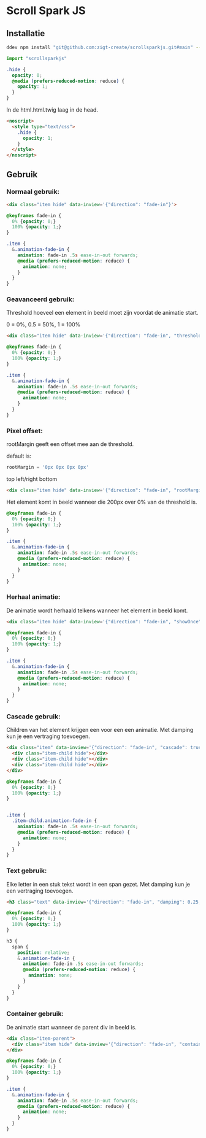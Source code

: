 # Scroll Spark JS

## Installatie
```bash
ddev npm install "git@github.com:zigt-create/scrollsparkjs.git#main" --save
```

```js
import "scrollsparkjs"
```

```scss
.hide {
  opacity: 0;
  @media (prefers-reduced-motion: reduce) {
    opacity: 1;
  }
}
```

In de html.html.twig laag in de head.
```html
<noscript>
  <style type="text/css">
    .hide {
      opacity: 1;
    }
  </style>
</noscript>
```

## Gebruik

### Normaal gebruik:
```html
<div class="item hide" data-inview='{"direction": "fade-in"}'>
```

```scss
@keyframes fade-in {
  0% {opacity: 0;}
  100% {opacity: 1;}
}

.item {
  &.animation-fade-in {
    animation: fade-in .5s ease-in-out forwards;
    @media (prefers-reduced-motion: reduce) {
      animation: none;
    }
  }
}
```

### Geavanceerd gebruik:
Threshold hoeveel een element in beeld moet zijn voordat de animatie start.

0 = 0%, 0.5 = 50%, 1 = 100%

```html
<div class="item hide" data-inview='{"direction": "fade-in", "threshold": 0.5, "thresholdMobile": 0.2}'>
```

```scss
@keyframes fade-in {
  0% {opacity: 0;}
  100% {opacity: 1;}
}

.item {
  &.animation-fade-in {
    animation: fade-in .5s ease-in-out forwards;
    @media (prefers-reduced-motion: reduce) {
      animation: none;
    }
  }
}
```

### Pixel offset:
rootMargin geeft een offset mee aan de threshold.

default is:
```js
rootMargin = '0px 0px 0px 0px'
```
top left/right bottom

```html
<div class="item hide" data-inview='{"direction": "fade-in", "rootMargin": "-200px"}'>
```
Het element komt in beeld wanneer die 200px over 0% van de threshold is.

```scss
@keyframes fade-in {
  0% {opacity: 0;}
  100% {opacity: 1;}
}

.item {
  &.animation-fade-in {
    animation: fade-in .5s ease-in-out forwards;
    @media (prefers-reduced-motion: reduce) {
      animation: none;
    }
  }
}
```

### Herhaal animatie:
De animatie wordt herhaald telkens wanneer het element in beeld komt.

```html
<div class="item hide" data-inview='{"direction": "fade-in", "showOnce": false}'>
```

```scss
@keyframes fade-in {
  0% {opacity: 0;}
  100% {opacity: 1;}
}

.item {
  &.animation-fade-in {
    animation: fade-in .5s ease-in-out forwards;
    @media (prefers-reduced-motion: reduce) {
      animation: none;
    }
  }
}
```

### Cascade gebruik:
Children van het element krijgen een voor een een animatie.
Met damping kun je een vertraging toevoegen.

```html
<div class="item" data-inview='{"direction": "fade-in", "cascade": true, "damping": 0.25}'>
  <div class="item-child hide"></div>
  <div class="item-child hide"></div>
  <div class="item-child hide"></div>
</div>
```

```scss
@keyframes fade-in {
  0% {opacity: 0;}
  100% {opacity: 1;}
}


.item {
  .item-child.animation-fade-in {
    animation: fade-in .5s ease-in-out forwards;
    @media (prefers-reduced-motion: reduce) {
      animation: none;
    }
  }
}
```

### Text gebruik:
Elke letter in een stuk tekst wordt in een span gezet.
Met damping kun je een vertraging toevoegen.

```html
<h3 class="text" data-inview='{"direction": "fade-in", "damping": 0.25, "text": true}'>Tekst</h3>
```

```scss
@keyframes fade-in {
  0% {opacity: 0;}
  100% {opacity: 1;}
}

h3 {
  span {
    position: relative;
    &.animation-fade-in {
      animation: fade-in .5s ease-in-out forwards;
      @media (prefers-reduced-motion: reduce) {
        animation: none;
      }
    }
  }
}
```

### Container gebruik:
De animatie start wanneer de parent div in beeld is.

```html
<div class="item-parent">
  <div class="item hide" data-inview='{"direction": "fade-in", "container": ".item-parent"}'></div>
</div>
```

```scss
@keyframes fade-in {
  0% {opacity: 0;}
  100% {opacity: 1;}
}

.item {
  &.animation-fade-in {
    animation: fade-in .5s ease-in-out forwards;
    @media (prefers-reduced-motion: reduce) {
      animation: none;
    }
  }
}
```
